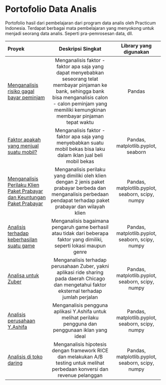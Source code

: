 # Portofolio Data Analis

Portofolio hasil dari pembelajaran dari program data analis oleh Practicum Indonesia. Terdapat berbagai mata pembelajaran yang menyokong untuk menjadi seorang data analis. Seperti pra-pemrosesan data, dll. 





| Proyek            |Deskripsi Singkat              |Library yang digunakan                    |
| :-------------------- | :---------------------: |:---------------------------:|
|     [Menganalisis risiko gagal bayar peminjam](https://github.com/hantaff197/data-analis-portofolio/tree/main/Sprint%201)     |     Menganalisis faktor - faktor apa saja yang dapat menyebabkan seseorang telat membayar pinjaman ke bank, sehingga bank bisa menganalisis calon - calon peminjam yang memiliki kemungkinan membayar pinjaman tepat waktu    |      Pandas         |
|     [Faktor apakah yang menjual suatu mobil?](https://github.com/hantaff197/data-analis-portofolio/tree/main/Sprint%202)     |     Menganalisis faktor - faktor apa saja yang menyebabkan suatu mobil bekas bisa laku dalam iklan jual beli mobil bekas   |      Pandas, matplotlib.pyplot, seaborn         |
|     [Menganalisis Perilaku Klien Paket Prabayar dan Keuntungan Paket Prabayar](https://github.com/hantaff197/data-analis-portofolio/tree/main/Sprint%203)     |     Menganalisis perilaku yang dimiliki oleh klien dengan 2 jenis paket prabayar berbeda dan menganalisis perbedaan pendapat terhadap paket prabayar dan wilayah klien  |      Pandas, matplotlib.pyplot, seaborn, scipy, numpy         |
|     [Analisis terhadap keberhasilan suatu game](https://github.com/hantaff197/data-analis-portofolio/tree/main/Sprint%204)     |     Menganalisis bagaimana pengaruh game berhasil atau tidak dari beberapa faktor yang dimiliki, seperti lokasi maupun genre  |      Pandas, matplotlib.pyplot, seaborn, scipy, numpy         |
|     [Analisa untuk Zuber](https://github.com/hantaff197/data-analis-portofolio/tree/main/Sprint%205)     |     Menganalisis terhadap perusahaan Zuber, yakni aplikasi ride sharing pada daerah Chicago dan mengetahui faktor eksternal terhadap jumlah perjalan   |      Pandas, matplotlib.pyplot, seaborn, scipy, numpy         |
|     [Analisis perusahaan Y.Ashifa](https://github.com/hantaff197/data-analis-portofolio/tree/main/Sprint%206)     |     Menganalisis pengguna aplikasi Y.Ashifa untuk melihat perilaku pengguna dan penggunaan iklan yang ideal   |      Pandas, matplotlib.pyplot, seaborn, scipy, numpy         |
|     [Analisis di toko daring](https://github.com/hantaff197/data-analis-portofolio/tree/main/Sprint%207)     |     Menganalisis hipotesis dengan framework RICE dan melakukan A/B testing untuk melihat perbedaan konversi dan revenue pelanggan   |      Pandas, matplotlib.pyplot, seaborn, scipy, numpy         |
